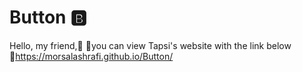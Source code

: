 # Button 🅱️
Hello, my friend,🙂 📍you can view Tapsi's website with the link below 🔗https://morsalashrafi.github.io/Button/
